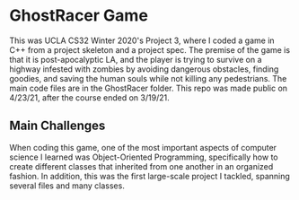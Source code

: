 # GhostRacer Game
This was UCLA CS32 Winter 2020's Project 3, where I coded a game in C++ from a project skeleton and a project spec. The premise of the game is that it is post-apocalyptic LA, and the player is trying to survive on a highway infested with zombies by avoiding dangerous obstacles, finding goodies, and saving the human souls while not killing any pedestrians. The main code files are in the GhostRacer folder. This repo was made public on 4/23/21, after the course ended on 3/19/21. 

## Main Challenges
When coding this game, one of the most important aspects of computer science I learned was Object-Oriented Programming, specifically how to create different classes that inherited from one another in an organized fashion. In addition, this was the first large-scale project I tackled, spanning several files and many classes.
